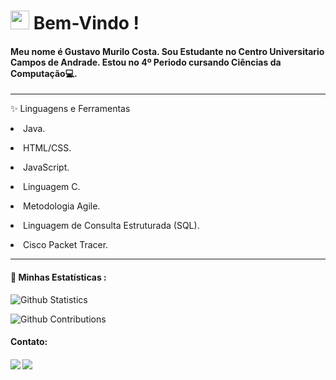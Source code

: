 <h1><img src="https://emoji.gg/assets/emoji/6207-meong-cool.gif" width="30"/> Bem-Vindo ! </h1>

<h4>Meu nome é Gustavo Murilo Costa. Sou Estudante no Centro Universitario Campos de Andrade. Estou no 4º Periodo cursando Ciências da Computação💻.</h4>
<p><p>

<hr>✨ Linguagens e Ferramentas <br>

<P><li>Java.<P>
<P><li>HTML/CSS.<P>
<P><li>JavaScript.<P>
<P><li>Linguagem C.<P>
<P><li>Metodologia Agile.<P>
<P><li>Linguagem de Consulta Estruturada (SQL).<P>
<P><li>Cisco Packet Tracer.<P>

<hr><h4>🚀 Minhas Estatísticas :</h4>

[comment]: <(![Github Languages](https://github-readme-stats.vercel.app/api/top-langs/?username=Gustavo-190321&layout=compact&count_private=true))>

![Github Statistics](https://github-readme-stats.vercel.app/api/?username=Gustavo-190321&count_private=true&show_icons=true)

![Github Contributions](https://github-readme-streak-stats.herokuapp.com/?user=Gustavo-190321&hide_border=true)

<h4>Contato:<h4>
  <a href="https://www.linkedin.com/in/gustavo-costa-35124b202/" target="_blank"><img src="https://img.shields.io/badge/-LinkedIn-%230077B5?style=for-the-badge&logo=linkedin&logoColor=white" target="_blank"></a> 
  <a href="https://api.whatsapp.com/send?phone=554199" target="_blank"><img src="https://img.shields.io/badge/WhatsApp-25D366?style=for-the-badge&logo=whatsapp&logoColor=white" target="_blank"></a>
